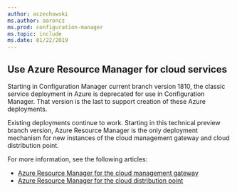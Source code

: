 ```yaml
---
author: aczechowski
ms.author: aaroncz
ms.prod: configuration-manager
ms.topic: include
ms.date: 01/22/2019
---
```


## <a name="bkmk_arm"></a> Use Azure Resource Manager for cloud services
<!--3605704-->

Starting in Configuration Manager current branch version 1810, the classic service deployment in Azure is deprecated for use in Configuration Manager. That version is the last to support creation of these Azure deployments. 

Existing deployments continue to work. Starting in this technical preview branch version, Azure Resource Manager is the only deployment mechanism for new instances of the cloud management gateway and cloud distribution point.

For more information, see the following articles:

- [Azure Resource Manager for the cloud management gateway](plan-cloud-management-gateway#azure-resource-manager)  
- [Azure Resource Manager for the cloud distribution point](/sccm/core/plan-design/hierarchy/use-a-cloud-based-distribution-point#azure-resource-manager)

